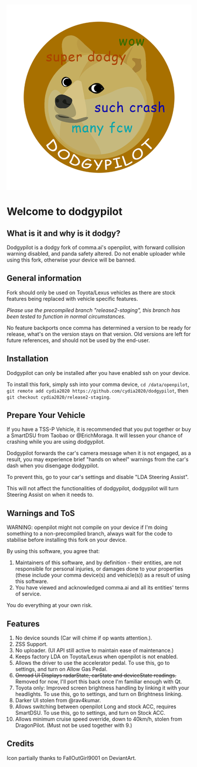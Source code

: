 ![icon partially thanks to FallOutGirl9001 on DeviantArt.](/dodgy_logo.png)
# Welcome to dodgypilot

## What is it and why is it dodgy?
Dodgypilot is a dodgy fork of comma.ai's openpilot, with forward collision warning disabled, and panda safety altered. Do not enable uploader while using this fork, otherwise your device will be banned.

## General information
Fork should only be used on Toyota/Lexus vehicles as there are stock features being replaced with vehicle specific features.

*Please use the precompiled branch "release2-staging", this branch has been tested to function in normal circumstances.*

No feature backports once comma has determined a version to be ready for release, what's on the version stays on that version.
Old versions are left for future references, and should not be used by the end-user.

## Installation
Dodgypilot can only be installed after you have enabled ssh on your device.

To install this fork, simply ssh into your comma device, `cd /data/openpilot`, `git remote add cydia2020 https://github.com/cydia2020/dodgypilot`, then `git checkout cydia2020/release2-staging`.

## Prepare Your Vehicle
If you have a TSS-P Vehicle, it is recommended that you put together or buy a SmartDSU from Taobao or @ErichMoraga. It will lessen your chance of crashing while you are using dodgypilot.

Dodgypilot forwards the car's camera message when it is not engaged, as a result, you may experience brief "hands on wheel" warnings from the car's dash when you disengage dodgypilot.

To prevent this, go to your car's settings and disable "LDA Steering Assist".

This will not affect the functionalities of dodgypilot, dodgypilot will turn Steering Assist on when it needs to.

## Warnings and ToS
WARNING: openpilot might not compile on your device if I'm doing something to a non-precompiled branch, always wait for the code to stabilise before installing this fork on your device.

By using this software, you agree that:
1. Maintainers of this software, and by definition - their entities, are not responsible for personal injuries, or damages done to your properties (these include your comma device(s) and vehicle(s)) as a result of using this software.
2. You have viewed and acknowledged comma.ai and all its entities' terms of service.

You do everything at your own risk.

## Features
1. No device sounds (Car will chime if op wants attention.).
2. ZSS Support.
3. No uploader. (UI API still active to maintain ease of maintenance.)
4. Keeps factory LDA on Toyota/Lexus when openpilot is not enabled.
5. Allows the driver to use the accelerator pedal. To use this, go to settings, and turn on Allow Gas Pedal.
6. ~~Onroad UI Displays radarState, carState and deviceState readings.~~ Removed for now, I'll port this back once I'm familiar enough with Qt.
7. Toyota only: Improved screen brightness handling by linking it with your headlights. To use this, go to settings, and turn on Brightness linking.
8. Darker UI stolen from @rav4kumar.
9. Allows switching between openpilot Long and stock ACC, requires SmartDSU. To use this, go to settings, and turn on Stock ACC.
10. Allows minimum cruise speed override, down to 40km/h, stolen from DragonPilot. (Must not be used together with 9.)


## Credits
Icon partially thanks to FallOutGirl9001 on DeviantArt.
